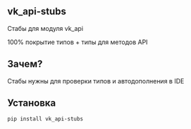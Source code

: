 ## vk_api-stubs

Стабы для модуля vk_api

100% покрытие типов + типы для методов API

## Зачем?
Стабы нужны для проверки типов и автодополнения в IDE

## Установка
`pip install vk_api-stubs`
